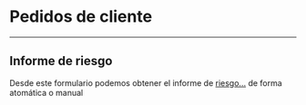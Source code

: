 # Pedidos de cliente
----------------------

## Informe de riesgo
Desde este formulario podemos obtener el informe de [riesgo...](./riesgo.md) de forma atomática o manual